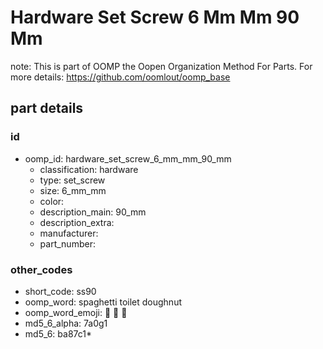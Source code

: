 # Hardware Set Screw 6 Mm Mm 90 Mm  

note: This is part of OOMP the Oopen Organization Method For Parts. For more details: https://github.com/oomlout/oomp_base

##  part details





### id
* oomp_id: hardware_set_screw_6_mm_mm_90_mm
  * classification: hardware
  * type: set_screw
  * size: 6_mm_mm
  * color: 
  * description_main: 90_mm
  * description_extra: 
  * manufacturer: 
  * part_number: 

### other_codes
* short_code: ss90
* oomp_word: spaghetti toilet doughnut
* oomp_word_emoji: :spaghetti: :toilet: :doughnut:
* md5_6_alpha: 7a0g1
* md5_6: ba87c1* 